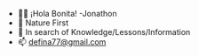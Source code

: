 - 🤙🏽 ¡Hola Bonita! -Jonathon 
- 🌱 Nature First
- 🧿 In search of Knowledge/Lessons/Information
- 📫 defina77@gmail.com
<!---
SaintJonathon/SaintJonathon is a ✨ special ✨ repository because its `README.md` (this file) appears on your GitHub profile.
You can click the Preview link to take a look at your changes.
--->
